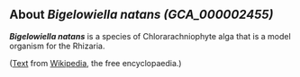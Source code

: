 About *Bigelowiella natans (GCA\_000002455)* 
--------------------------------------------



***Bigelowiella natans*** is a species of Chlorarachniophyte alga that
is a model organism for the Rhizaria.

([Text](http://en.wikipedia.org/wiki/Bigelowiella_natans) from
[Wikipedia](http://en.wikipedia.org/), the free encyclopaedia.)
